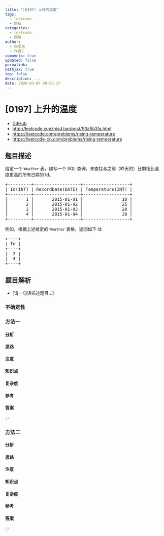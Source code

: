 ```yaml
---
title: "[0197] 上升的温度"
tags:
  - leetcode
  - 题解
categories:
  - leetcode
  - 题解
author:
  - 张学志
  - 作者2
comments: true
updated: false
permalink:
mathjax: true
top: false
description: ...
date: 2020-03-07 00:03:17
---
```



# [0197] 上升的温度
* [GitHub](https://github.com/algoboy101/LeetCodeCrowdsource/tree/master/_posts/QA/%5B0197%5D%20%E4%B8%8A%E5%8D%87%E7%9A%84%E6%B8%A9%E5%BA%A6.md)
* http://leetcode.xuezhisd.top/post/93a5b3fa.html
* https://leetcode.com/problems/rising-temperature
* https://leetcode-cn.com/problems/rising-temperature


## 题目描述

<p>给定一个 <code>Weather</code> 表，编写一个 SQL 查询，来查找与之前（昨天的）日期相比温度更高的所有日期的 Id。</p>

<pre>+---------+------------------+------------------+
| Id(INT) | RecordDate(DATE) | Temperature(INT) |
+---------+------------------+------------------+
|       1 |       2015-01-01 |               10 |
|       2 |       2015-01-02 |               25 |
|       3 |       2015-01-03 |               20 |
|       4 |       2015-01-04 |               30 |
+---------+------------------+------------------+</pre>

<p>例如，根据上述给定的 <code>Weather</code> 表格，返回如下 Id:</p>

<pre>+----+
| Id |
+----+
|  2 |
|  4 |
+----+</pre>



## 题目解析
* [请一句话描述题目...]

### 不确定性


### 方法一

#### 分析

#### 思路

#### 注意

#### 知识点

#### 复杂度

#### 参考

#### 答案

```cpp
//
```


### 方法二

#### 分析

#### 思路

#### 注意

#### 知识点

#### 复杂度

#### 参考

#### 答案

```cpp
//
```


